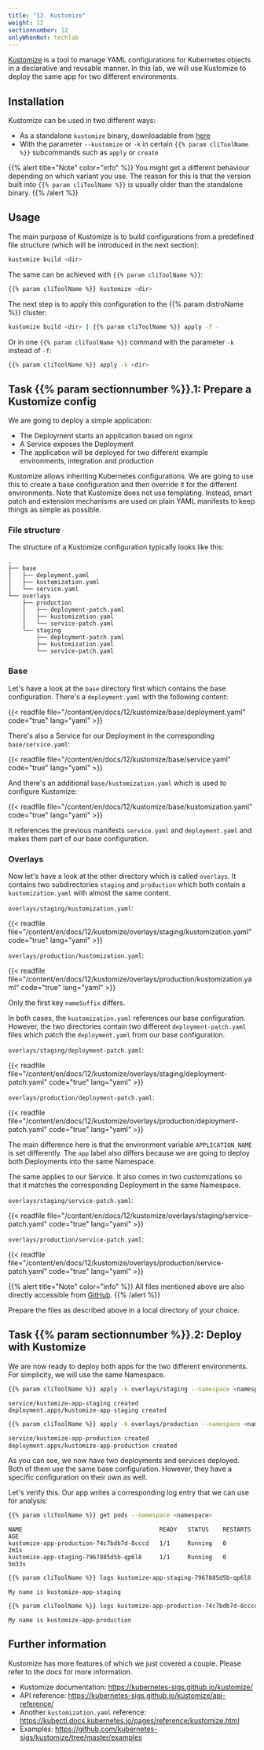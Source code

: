 ```yaml
---
title: "12. Kustomize"
weight: 12
sectionnumber: 12
onlyWhenNot: techlab
---
```



[Kustomize](https://kustomize.io/) is a tool to manage YAML configurations for Kubernetes objects in a declarative and reusable manner. In this lab, we will use Kustomize to deploy the same app for two different environments.


## Installation

Kustomize can be used in two different ways:

* As a standalone `kustomize` binary, downloadable from [here](https://kubernetes-sigs.github.io/kustomize/installation/)
* With the parameter `--kustomize` or `-k` in certain `{{% param cliToolName %}}` subcommands such as `apply` or `create`

{{% alert title="Note" color="info" %}}
You might get a different behaviour depending on which variant you use. The reason for this is that the version built into `{{% param cliToolName %}}` is usually older than the standalone binary.
{{% /alert %}}


## Usage

The main purpose of Kustomize is to build configurations from a predefined file structure (which will be introduced in the next section):

```bash
kustomize build <dir>
```

The same can be achieved with `{{% param cliToolName %}}`:

```bash
{{% param cliToolName %}} kustomize <dir>
```

The next step is to apply this configuration to the {{% param distroName %}} cluster:

```bash
kustomize build <dir> | {{% param cliToolName %}} apply -f -
```

Or in one `{{% param cliToolName %}}` command with the parameter `-k` instead of `-f`:

```bash
{{% param cliToolName %}} apply -k <dir>
```


## Task {{% param sectionnumber %}}.1: Prepare a Kustomize config

We are going to deploy a simple application:

* The Deployment starts an application based on nginx
* A Service exposes the Deployment
* The application will be deployed for two different example environments, integration and production

Kustomize allows inheriting Kubernetes configurations. We are going to use this to create a base configuration and then override it for the different environments.
Note that Kustomize does not use templating. Instead, smart patch and extension mechanisms are used on plain YAML manifests to keep things as simple as possible.


### File structure

The structure of a Kustomize configuration typically looks like this:

```text
.
├── base
│   ├── deployment.yaml
│   ├── kustomization.yaml
│   └── service.yaml
└── overlays
    ├── production
    │   ├── deployment-patch.yaml
    │   ├── kustomization.yaml
    │   └── service-patch.yaml
    └── staging
        ├── deployment-patch.yaml
        ├── kustomization.yaml
        └── service-patch.yaml
```


### Base

Let's have a look at the `base` directory first which contains the base configuration. There's a `deployment.yaml` with the following content:

{{< readfile file="/content/en/docs/12/kustomize/base/deployment.yaml" code="true" lang="yaml" >}}

There's also a Service for our Deployment in the corresponding `base/service.yaml`:

{{< readfile file="/content/en/docs/12/kustomize/base/service.yaml" code="true" lang="yaml" >}}

And there's an additional `base/kustomization.yaml` which is used to configure Kustomize:

{{< readfile file="/content/en/docs/12/kustomize/base/kustomization.yaml" code="true" lang="yaml" >}}

It references the previous manifests `service.yaml` and `deployment.yaml` and makes them part of our base configuration.


### Overlays

Now let's have a look at the other directory which is called `overlays`. It contains two subdirectories `staging` and `production` which both contain a `kustomization.yaml` with almost the same content.

`overlays/staging/kustomization.yaml`:

{{< readfile file="/content/en/docs/12/kustomize/overlays/staging/kustomization.yaml" code="true" lang="yaml" >}}

`overlays/production/kustomization.yaml`:

{{< readfile file="/content/en/docs/12/kustomize/overlays/production/kustomization.yaml" code="true" lang="yaml" >}}

Only the first key `nameSuffix` differs.

In both cases, the `kustomization.yaml` references our base configuration. However, the two directories contain two different `deployment-patch.yaml` files which patch the `deployment.yaml` from our base configuration.

`overlays/staging/deployment-patch.yaml`:

{{< readfile file="/content/en/docs/12/kustomize/overlays/staging/deployment-patch.yaml" code="true" lang="yaml" >}}

`overlays/production/deployment-patch.yaml`:

{{< readfile file="/content/en/docs/12/kustomize/overlays/production/deployment-patch.yaml" code="true" lang="yaml" >}}

The main difference here is that the environment variable `APPLICATION_NAME` is set differently. The `app` label also differs because we are going to deploy both Deployments into the same Namespace.

The same applies to our Service. It also comes in two customizations so that it matches the corresponding Deployment in the same Namespace.

`overlays/staging/service-patch.yaml`:

{{< readfile file="/content/en/docs/12/kustomize/overlays/staging/service-patch.yaml" code="true" lang="yaml" >}}

`overlays/production/service-patch.yaml`:

{{< readfile file="/content/en/docs/12/kustomize/overlays/production/service-patch.yaml" code="true" lang="yaml" >}}

{{% alert title="Note" color="info" %}}
All files mentioned above are also directly accessible from [GitHub](https://github.com/acend/kubernetes-basics-training/tree/master/content/en/docs/12/kustomize).
{{% /alert %}}

Prepare the files as described above in a local directory of your choice.


## Task {{% param sectionnumber %}}.2: Deploy with Kustomize

We are now ready to deploy both apps for the two different environments. For simplicity, we will use the same Namespace.

```bash
{{% param cliToolName %}} apply -k overlays/staging --namespace <namespace>
```

```
service/kustomize-app-staging created
deployment.apps/kustomize-app-staging created
```

```bash
{{% param cliToolName %}} apply -k overlays/production --namespace <namespace>
```

```bash
service/kustomize-app-production created
deployment.apps/kustomize-app-production created
```

As you can see, we now have two deployments and services deployed. Both of them use the same base configuration.
However, they have a specific configuration on their own as well.

Let's verify this. Our app writes a corresponding log entry that we can use for analysis:

```bash
{{% param cliToolName %}} get pods --namespace <namespace>
```

```
NAME                                       READY   STATUS    RESTARTS   AGE
kustomize-app-production-74c7bdb7d-8cccd   1/1     Running   0          2m1s
kustomize-app-staging-7967885d5b-qp6l8     1/1     Running   0          5m33s
```

```bash
{{% param cliToolName %}} logs kustomize-app-staging-7967885d5b-qp6l8
```

```
My name is kustomize-app-staging
```

```bash
{{% param cliToolName %}} logs kustomize-app-production-74c7bdb7d-8cccd
```

```
My name is kustomize-app-production
```


## Further information

Kustomize has more features of which we just covered a couple. Please refer to the docs for more information.

* Kustomize documentation: <https://kubernetes-sigs.github.io/kustomize/>
* API reference: <https://kubernetes-sigs.github.io/kustomize/api-reference/>
* Another `kustomization.yaml` reference: <https://kubectl.docs.kubernetes.io/pages/reference/kustomize.html>
* Examples: <https://github.com/kubernetes-sigs/kustomize/tree/master/examples>

